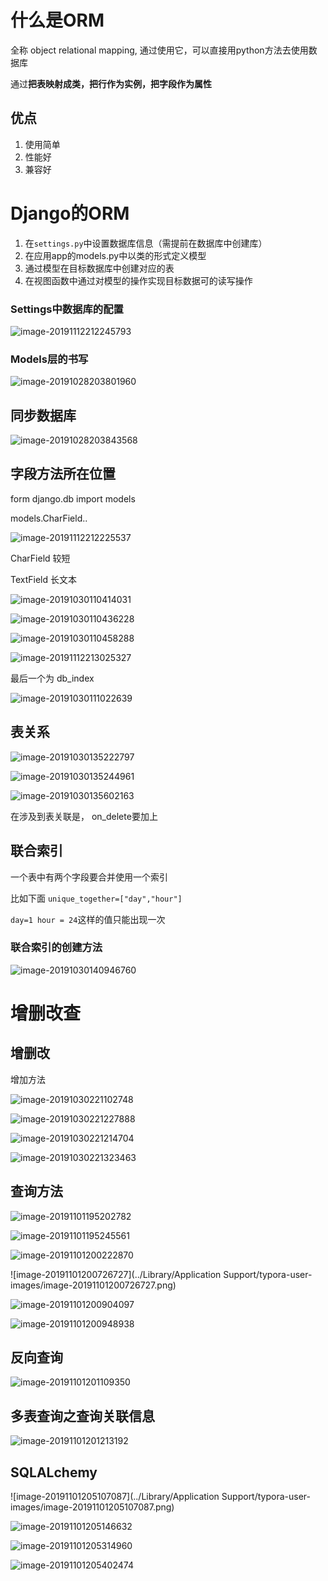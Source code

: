 # 什么是ORM 

全称 object relational mapping, 通过使用它，可以直接用python方法去使用数据库

通过**把表映射成类，把行作为实例，把字段作为属性**

## 优点

1. 使用简单
2. 性能好
3. 兼容好



# Django的ORM

1. 在`settings.py`中设置数据库信息（需提前在数据库中创建库）
2. 在应用app的models.py中以类的形式定义模型
3. 通过模型在目标数据库中创建对应的表
4. 在视图函数中通过对模型的操作实现目标数据可的读写操作

### Settings中数据库的配置



![image-20191112212245793](https://tva1.sinaimg.cn/large/006y8mN6ly1g8vknz9tl2j31730u0tv1.jpg)



### Models层的书写

![image-20191028203801960](https://tva1.sinaimg.cn/large/006y8mN6ly1g8e72x3ps3j31g60o2thn.jpg)



## 同步数据库

![image-20191028203843568](https://tva1.sinaimg.cn/large/006y8mN6ly1g8e73lcvakj31ji0mqdnd.jpg)





## 字段方法所在位置

form django.db import models

models.CharField..



![image-20191112212225537](https://tva1.sinaimg.cn/large/006y8mN6ly1g8vknq3i6pj313m0u0dvm.jpg)









CharField 较短

TextField 长文本

![image-20191030110414031](https://tva1.sinaimg.cn/large/006y8mN6ly1g8g1qetrubj31h00n4gsy.jpg)


![image-20191030110436228](https://tva1.sinaimg.cn/large/006y8mN6ly1g8g1qslknjj31dw0kagr1.jpg)







![image-20191030110458288](https://tva1.sinaimg.cn/large/006y8mN6ly1g8g1raj97oj31fk0u0wsm.jpg)



![image-20191112213025327](https://tva1.sinaimg.cn/large/006y8mN6ly1g8vkvy1k7gj31610u0k6a.jpg)

最后一个为 db_index



![image-20191030111022639](https://tva1.sinaimg.cn/large/006y8mN6ly1g8g1wskktlj318g0t0qcn.jpg)

## 表关系

![image-20191030135222797](https://tva1.sinaimg.cn/large/006y8mN6ly1g8g6llyacwj31ao0ieq60.jpg)



![image-20191030135244961](https://tva1.sinaimg.cn/large/006y8mN6ly1g8g6lr1si4j31di0hs42k.jpg)

 ![image-20191030135602163](https://tva1.sinaimg.cn/large/006y8mN6ly1g8g6p8v2dmj31cq0jqdjd.jpg)

在涉及到表关联是， on_delete要加上

## 联合索引

一个表中有两个字段要合并使用一个索引 

比如下面 
`unique_together=["day","hour"]`

`day=1 hour = 24`这样的值只能出现一次

### 联合索引的创建方法

![image-20191030140946760](https://tva1.sinaimg.cn/large/006y8mN6ly1g8g73jgpl2j31a80imjvs.jpg)

 





# 增删改查

## 增删改

增加方法

![image-20191030221102748](https://tva1.sinaimg.cn/large/006y8mN6ly1g8gl0ih08dj31cy0t6tek.jpg)

![image-20191030221227888](https://tva1.sinaimg.cn/large/006y8mN6ly1g8gl1pk2xvj31d40n00wr.jpg)





![image-20191030221214704](https://tva1.sinaimg.cn/large/006y8mN6ly1g8gl1mb01pj31a40kw0wu.jpg)

![image-20191030221323463](https://tva1.sinaimg.cn/large/006y8mN6ly1g8gl2qculqj30yu0naaci.jpg)

## 查询方法 

![image-20191101195202782](https://tva1.sinaimg.cn/large/006y8mN6ly1g8is8ay734j31ci0l4jx7.jpg)

![image-20191101195245561](https://tva1.sinaimg.cn/large/006y8mN6ly1g8is8ylcfzj31bf0u0ncu.jpg)



![image-20191101200222870](https://tva1.sinaimg.cn/large/006y8mN6ly1g8isiympvjj31aw0ti7fi.jpg)



![image-20191101200726727](../Library/Application Support/typora-user-images/image-20191101200726727.png)







![image-20191101200904097](https://tva1.sinaimg.cn/large/006y8mN6ly1g8ispzabkpj31bm0lwdkd.jpg)





![image-20191101200948938](https://tva1.sinaimg.cn/large/006y8mN6ly1g8isqrswc7j30wk0sqdnb.jpg)



## 反向查询

![image-20191101201109350](https://tva1.sinaimg.cn/large/006y8mN6ly1g8iss73smxj317o0n0qfw.jpg)



## 多表查询之查询关联信息

![image-20191101201213192](https://tva1.sinaimg.cn/large/006y8mN6ly1g8ist7vbobj31gi0qek54.jpg)



## SQLALchemy

![image-20191101205107087](../Library/Application Support/typora-user-images/image-20191101205107087.png)



![image-20191101205146632](https://tva1.sinaimg.cn/large/006y8mN6ly1g8itygrd0dj31520s47g5.jpg)

![image-20191101205314960](https://tva1.sinaimg.cn/large/006y8mN6ly1g8iu0257wzj31cc0qqtle.jpg)





![image-20191101205402474](https://tva1.sinaimg.cn/large/006y8mN6ly1g8iu0s74xij31dk0pmn7o.jpg)

